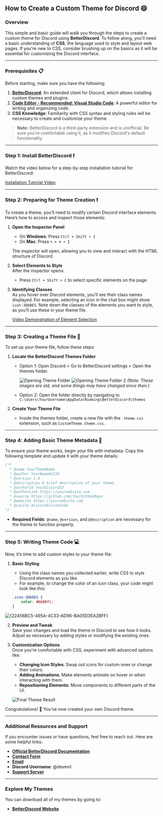 ## How to Create a Custom Theme for Discord 😄

### Overview
This simple and basic guide will walk you through the steps to create a custom theme for Discord using **BetterDiscord**. To follow along, you’ll need a basic understanding of **CSS**, the language used to style and layout web pages. If you're new to CSS, consider brushing up on the basics as it will be essential for customizing the Discord interface.

---

### Prerequisites 📋
Before starting, make sure you have the following:
1. **[BetterDiscord](https://betterdiscord.app/)**: An extended client for Discord, which allows installing custom themes and plugins.
2. **[Code Editor - Recommended: Visual Studio Code](https://code.visualstudio.com/download)**: A powerful editor for writing and organizing code.
3. **CSS Knowledge**: Familiarity with CSS syntax and styling rules will be necessary to create and customize your theme.

> **Note:** BetterDiscord is a third-party extension and is unofficial. Be sure you’re comfortable using it, as it modifies Discord's default functionality.

---

### Step 1: Install BetterDiscord ❗

Watch the video below for a step-by-step installation tutorial for BetterDiscord:

[Installation Tutorial Video](https://user-images.githubusercontent.com/73029696/131230139-ac3a1b8d-b30c-482a-a32c-db195bdabb0b.mp4)

---

### Step 2: Preparing for Theme Creation ❗
To create a theme, you’ll need to modify certain Discord interface elements. Here’s how to access and inspect those elements:

1. **Open the Inspector Panel**  
   - On **Windows**: Press `Ctrl + Shift + I`
   - On **Mac**: Press `⌥ + ⌘ + I`

   The inspector will open, allowing you to view and interact with the HTML structure of Discord.

2. **Select Elements to Style**  
   After the inspector opens:
   - Press `Ctrl + Shift + C` to select specific elements on the page.

3. **Identifying Classes**  
   As you hover over Discord elements, you’ll see their class names displayed. For example, selecting an icon in the chat box might show `icon-3D60ES`. Note down the classes of the elements you want to style, as you’ll use these in your theme file.

   [Video Demonstration of Element Selection](https://user-images.githubusercontent.com/73029696/131230597-dcd22461-15a7-461e-8245-a90ca156124b.mp4)

---

### Step 3: Creating a Theme File 📄
To set up your theme file, follow these steps:

1. **Locate the BetterDiscord Themes Folder**  
   - Option 1: Open Discord > Go to BetterDiscord settings > Open the themes folder.
   
     ![Opening Theme Folder](https://user-images.githubusercontent.com/73029696/131230809-7aaa9425-a705-407e-adde-1a428fe101ef.png)
     ![Opening Theme Folder 2](https://user-images.githubusercontent.com/73029696/131230815-88dd3c77-ab40-4e48-bccf-03ceaa59a5b1.png)
    *(Note: These images are old, and some things may have changed since then.)*
   
   - Option 2: Open the folder directly by navigating to `C:\Users\YourUsername\AppData\Roaming\BetterDiscord\themes`

2. **Create Your Theme File**  
   - Inside the themes folder, create a new file with the `.theme.css` extension, such as `CustomTheme.theme.css`.  

---

### Step 4: Adding Basic Theme Metadata 📝

To ensure your theme works, begin your file with metadata. Copy the following template and update it with your theme details:

```css
/**
  * @name YourThemeName
  * @author YourName#1234
  * @version 1.0
  * @description A brief description of your theme.
  * @authorId YourDiscordID
  * @authorLink https://yourwebsite.com
  * @source https://github.com/YourGitHubRepo
  * @website https://yourwebsite.com
  * @invite discordInviteCode
*/
```

- **Required Fields**: `@name`, `@version`, and `@description` are necessary for the theme to function properly.

---

### Step 5: Writing Theme Code 💻
Now, it’s time to add custom styles to your theme file:

1. **Basic Styling**  
   - Using the class names you collected earlier, write CSS to style Discord elements as you like.  
   - For example, to change the color of an icon class, your code might look like this:

   ```css
   .icon-3D60ES {
       color: #bb86fc;
   }
   ```

![{22456BC5-495A-4C33-AD96-BA05D3EA2BFF}](https://github.com/user-attachments/assets/d9f15b19-e470-4c3f-9e35-fc9ae6b8e363)

2. **Preview and Tweak**  
   Save your changes and load the theme in Discord to see how it looks. Adjust as necessary by adding styles or modifying the existing ones.

3. **Customization Options**  
   Once you’re comfortable with CSS, experiment with advanced options like:
   - **Changing Icon Styles**: Swap out icons for custom ones or change their colors.
   - **Adding Animations**: Make elements animate on hover or when interacting with them.
   - **Repositioning Elements**: Move components to different parts of the UI.

   ![Final Theme Result](https://user-images.githubusercontent.com/73029696/131231231-e5f420bf-dd1f-4e5f-acc9-406d0a1a2522.png)

Congratulations! 🎉 You’ve now created your own Discord theme.

---

### Additional Resources and Support
If you encounter issues or have questions, feel free to reach out. Here are some helpful links:
- **[Official BetterDiscord Documentation](https://docs.betterdiscord.app/themes/)**
- **[Contact Form](https://devevil.com/contact)**
- **[Email](mailto:contact@devevil.com)**
- **Discord Username**: @devevil
- **[Support Server](https://dsc.gg/devevil)**

---

### Explore My Themes
You can download all of my themes by going to:
- **[BetterDiscord Website](https://betterdiscord.app/developer/DevEvil)**
